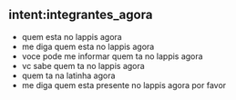 ## intent:integrantes_agora
- quem esta no lappis agora
- me diga quem esta no lappis agora
- voce pode me informar quem ta no lappis agora
- vc sabe quem ta no lappis agora
- quem ta na latinha agora
- me diga quem esta presente no lappis agora por favor
